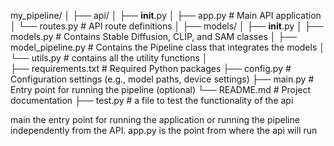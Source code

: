 
my_pipeline/
│
├── api/
│   ├── __init__.py
│   ├── app.py             # Main API application
│   └── routes.py          # API route definitions
│
├── models/
│   ├── __init__.py
│   ├── models.py          # Contains Stable Diffusion, CLIP, and SAM classes
│   ├── model_pipeline.py   # Contains the Pipeline class that integrates the models
│   └── utils.py            # contains all the utility functions
│   
├── requirements.txt         # Required Python packages
├── config.py                # Configuration settings (e.g., model paths, device settings)
├── main.py                  # Entry point for running the pipeline (optional)
└── README.md                # Project documentation
├── test.py                  # a file to test the functionality of the api 

main the entry point for running the application or running the pipeline independently from the API.
app.py is the point from where the api will run
